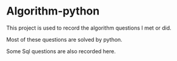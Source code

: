 # Algorithm-python

This project is used to record the algorithm questions I met or did.

Most of these questions are solved by python.

Some Sql questions are also recorded here.

